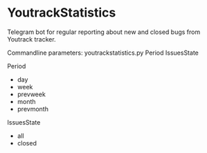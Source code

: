 # YoutrackStatistics
Telegram bot for regular reporting about new and closed bugs from Youtrack tracker.

Commandline parameters:
youtrackstatistics.py Period IssuesState

Period
- day
- week
- prevweek
- month
- prevmonth

IssuesState
- all
- closed
